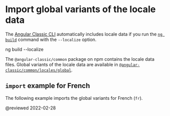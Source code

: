 # Import global variants of the locale data

The [Angular Classic CLI][AioCliMain] automatically includes locale data if you run the [`ng build`][AioCliBuild] command with the `--localize` option.

<!--todo: replace with code-example -->

<code-example format="shell" language="shell">

ng build --localize

</code-example>

The `@angular-classic/common` package on npm contains the locale data files.
Global variants of the locale data are available in [`@angular-classic/common/locales/global`][UnpkgBrowseAngularCommonLocalesGlobal].

## `import` example for French

The following example imports the global variants for French \(`fr`\).

<code-example header="src/app/app.module.ts" path="i18n/doc-files/app.module.ts" region="global-locale"></code-example>

<!-- links -->

[AioCliMain]: cli "CLI Overview and Command Reference | Angular"
[AioCliBuild]: cli/build "ng build | CLI | Angular"

<!-- external links -->

[UnpkgBrowseAngularCommonLocalesGlobal]: https://unpkg.com/browse/@angular-classic/common/locales/global "@angular-classic/common/locales/global | Unpkg"

<!-- end links -->

@reviewed 2022-02-28
